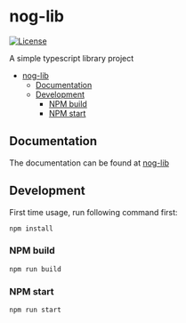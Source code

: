 # nog-lib

[![License](https://img.shields.io/npm/l/@equinor/echo-core.svg)](https://github.com/Noggling/nog-lib/blob/main/package.json)

A simple typescript library project

- [nog-lib](#nog-lib)
  - [Documentation](#documentation)
  - [Development](#development)
    - [NPM build](#npm-build)
    - [NPM start](#npm-start)

## Documentation

The documentation can be found at [nog-lib](https://noggling.github.io/nog-lib/)

## Development

First time usage, run following command first:

```sh-session
npm install
```

### NPM build

```sh-session
npm run build
```

### NPM start

```sh-session
npm run start
```
